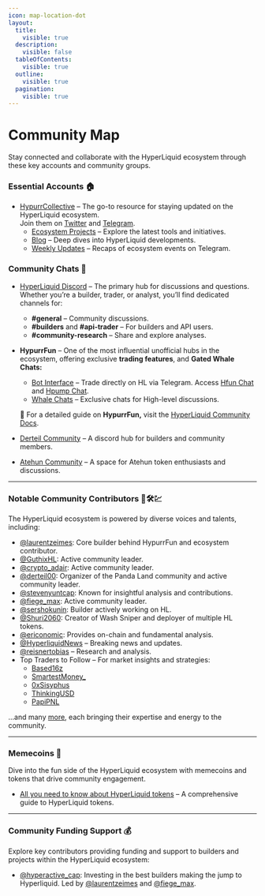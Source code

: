 ```yaml
---
icon: map-location-dot
layout:
  title:
    visible: true
  description:
    visible: false
  tableOfContents:
    visible: true
  outline:
    visible: true
  pagination:
    visible: true
---
```


# Community Map

Stay connected and collaborate with the HyperLiquid ecosystem through these key accounts and community groups.

### **Essential Accounts** 🏠

* [HypurrCollective](https://www.hypurr.co/) – The go-to resource for staying updated on the HyperLiquid ecosystem.\
  Join them on [Twitter](https://x.com/hypurr_co) and [Telegram](https://t.me/+kQPx4WNpHEk4MmRl).
  * [Ecosystem Projects](https://www.hypurr.co/ecosystem-projects) – Explore the latest tools and initiatives.
  * [Blog](https://www.hypurr.co/blog) – Deep dives into HyperLiquid developments.
  * [Weekly Updates](https://t.me/hypurrco) – Recaps of ecosystem events on Telegram.

### **Community Chats** 💬

* [HyperLiquid Discord](https://discord.com/invite/hyperliquid) – The primary hub for discussions and questions. Whether you’re a builder, trader, or analyst, you’ll find dedicated channels for:
  * **#general** – Community discussions.
  * **#builders** and **#api-trader** – For builders and API users.
  * **#community-research** – Share and explore analyses.
*   **HypurrFun** – One of the most influential unofficial hubs in the ecosystem, offering exclusive **trading features**, and **Gated Whale Chats:**

    * [Bot Interface](https://t.me/HypurrFunBot) – Trade directly on HL via Telegram. Access [Hfun Chat](https://t.me/+SJRiO42rufBmODBk) and [Hpump Chat](https://t.me/+GRIwAPnAUBk4ODE0).
    * [Whale Chats](https://x.com/kirbyongeo/status/1864659841639436553) – Exclusive chats for High-level discussions.

    📖 For a detailed guide on **HypurrFun,** visit the [HyperLiquid Community Docs](../../guide/spot-deployments.md).
* [Derteil Community](https://discord.com/invite/Kh7AYY9h) – A discord hub for builders and community members.
* [Atehun Community](https://t.me/atehundredollars) – A space for Atehun token enthusiasts and discussions.

***

### Notable Community Contributors 📣🛠️💹

The HyperLiquid ecosystem is powered by diverse voices and talents, including:

* [@laurentzeimes](https://x.com/laurentzeimes): Core builder behind HypurrFun and ecosystem contributor.
* [@GuthixHL](https://x.com/guthixhl?s=21\&t=fyJoiPJn7gE_VIRS05WBaQ): Active community leader.
* [@crypto\_adair](https://x.com/crypto_adair): Active community leader.
* [@derteil00](https://x.com/derteil00): Organizer of the Panda Land community and active community leader.
* [@stevenyuntcap](https://x.com/stevenyuntcap): Known for insightful analysis and contributions.
* [@fiege\_max](https://x.com/fiege_max): Active community leader.
* [@sershokunin](https://x.com/sershokunin): Builder actively working on HL.
* [@Shuri2060](https://x.com/Shuri2060): Creator of Wash Sniper and deployer of multiple HL tokens.
* [@ericonomic](https://x.com/ericonomic): Provides on-chain and fundamental analysis.
* [@HyperliquidNews](https://x.com/HyperliquidNews) – Breaking news and updates.
* [@reisnertobias](https://x.com/reisnertobias) – Research and analysis.
* Top Traders to Follow – For market insights and strategies:
  * [Based16z](https://x.com/based16z)
  * [SmartestMoney\_](https://x.com/smartestmoney_)
  * [0xSisyphus](https://x.com/0xSisyphus)
  * [ThinkingUSD](https://x.com/ThinkingUSD)
  * [PapiPNL](https://x.com/papipnl)

…and many [more](https://x.com/jimihendrixgin/status/1867772702003466400), each bringing their expertise and energy to the community.

***

### **Memecoins 🎉**

Dive into the fun side of the HyperLiquid ecosystem with memecoins and tokens that drive community engagement.

* [All you need to know about HyperLiquid tokens](https://0xpasteke.notion.site/68a1348a53c14e6fbd405036128037f5?v=26e777a949c34b6090b888ed20627295) – A comprehensive guide to HyperLiquid tokens.

***

### Community Funding Support **💰**

Explore key contributors providing funding and support to builders and projects within the HyperLiquid ecosystem:

* [@hyperactive\_cap](https://x.com/hyperactive_cap): Investing in the best builders making the jump to Hyperliquid. Led by [@laurentzeimes](https://x.com/laurentzeimes) and [@fiege\_max](https://x.com/fiege_max).
